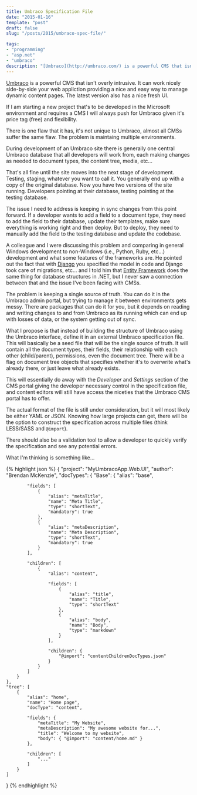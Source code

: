 ```yaml
---
title: Umbraco Specification File
date: "2015-01-16"
template: "post"
draft: false
slug: "/posts/2015/umbraco-spec-file/"

tags:
- "programming"
- "asp.net"
- "umbraco"
description: "[Umbraco](http://umbraco.com/) is a powerful CMS that isn't overly intrusive.  It can work nicely side-by-side your web appliction providing a nice and easy way to manage dynamic content pages.  The latest version also has a nice fresh UI."
---
```

[Umbraco](http://umbraco.com/) is a powerful CMS that isn't overly intrusive.  It can work nicely side-by-side your web appliction providing a nice and easy way to manage dynamic content pages.  The latest version also has a nice fresh UI.

If I am starting a new project that's to be developed in the Microsoft environment and requires a CMS I will always push for Umbraco given it's price tag (free) and flexibility.

There is one flaw that it has, it's not unique to Umbraco, almost all CMSs suffer the same flaw.  The problem is maintaing multiple environments.

During development of an Umbraco site there is generally one central Umbraco database that all developers will work from, each making changes as needed to document types, the content tree, media, etc...

That's all fine until the site moves into the next stage of development.  Testing, staging, whatever you want to call it.  You generally end up with a copy of the original database.  Now you have two versions of the site running.  Developers pointing at their database, testing pointing at the testing database.

The issue I need to address is keeping in sync changes from this point forward.  If a developer wants to add a field to a document type, they need to add the field to their database, update their templates, make sure everything is working right and then deploy.  But to deploy, they need to manually add the field to the testing database and update the codebase.

A colleague and I were discussing this problem and comparing in general Windows development to non-Windows (i.e., Python, Ruby, etc...) development and what some features of the frameworks are.  He pointed out the fact that with [Django](https://www.djangoproject.com/) you specified the model in code and Django took care of migrations, etc... and I told him that [Entity Framework](http://msdn.microsoft.com/en-au/data/ef.aspx) does the same thing for database structures in .NET, but I never saw a connection between that and the issue I've been facing with CMSs.

The problem is keeping a single source of truth.  You can do it in the Umbraco admin portal, but trying to manage it between environments gets messy.  There are packages that can do it for you, but it depends on reading and writing changes to and from Umbraco as its running which can end up with losses of data, or the system getting out of sync.

What I propose is that instead of building the structure of Umbraco using the Umbraco interface, define it in an external Umbraco specification file.  This will basically be a seed file that will be the single source of truth.  It will contain all the document types, their fields, their relationship with each other (child/parent), permissions, even the document tree.  There will be a flag on document tree objects that specifies whether it's to overwrite what's already there, or just leave what already exists.

This will essentially do away with the *Developer* and *Settings* section of the CMS portal giving the developer necessary control in the specification file, and content editors will still have access the niceties that the Umbraco CMS portal has to offer.

The actual format of the file is still under consideration, but it will most likely be either YAML or JSON.  Knowing how large projects can get, there will be the option to construct the specification across multiple files (think LESS/SASS and `@import`).

There should also be a validation tool to allow a developer to quickly verify the specification and see any potential errors.

What I'm thinking is something like...

{% highlight json %}
{
    "project": "MyUmbracoApp.Web.UI",
    "author": "Brendan McKenzie",
    "docTypes": {
        "Base": {
            "alias": "base",

            "fields": [
                {
                    "alias": "metaTitle",
                    "name": "Meta Title",
                    "type": "shortText",
                    "mandatory": true
                },
                {
                    "alias": "metaDescription",
                    "name": "Meta Description",
                    "type": "shortText",
                    "mandatory": true
                }
            ],

            "children": [
                {
                    "alias": "content",

                    "fields": [
                        {
                            "alias": "title",
                            "name": "Title",
                            "type": "shortText"
                        },
                        {
                            "alias": "body",
                            "name": "Body",
                            "type": "markdown"
                        }
                    ],

                    "children": {
                        "@import": "contentChildrenDocTypes.json"
                    }
                }
            ]
        }
    },
    "tree": [
        {
            "alias": "home",
            "name": "Home page",
            "docType": "content",

            "fields": {
                "metaTitle": "My Website",
                "metaDescription": "My awesome website for...",
                "title": "Welcome to my website",
                "body": { "@import": "content/home.md" }
            },

            "children": [
                "..."
            ]
        }
    ]
}
{% endhighlight %}